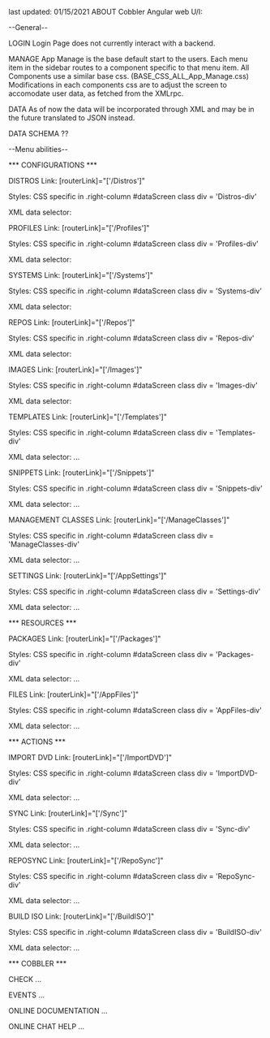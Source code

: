 last updated: 01/15/2021
ABOUT Cobbler Angular web U/I:

--General--

LOGIN
Login Page does not currently interact with a backend. 

MANAGE
App Manage is the base default start to the users. 
Each menu item in the sidebar routes to a component specific to that menu item.
All Components use a similar base css. (BASE_CSS_ALL_App_Manage.css)
Modifications in each components css are to adjust the screen to accomodate user data, as 
fetched from the XMLrpc.

DATA
As of now the data will be incorporated through XML and may be in the future translated to JSON instead.

DATA SCHEMA
??

--Menu abilities--

*** CONFIGURATIONS ***

DISTROS
Link:  [routerLink]="['/Distros']"

Styles:
CSS specific in .right-column  #dataScreen
class div = 'Distros-div'

XML data selector:

PROFILES
Link: [routerLink]="['/Profiles']"

Styles:
CSS specific in .right-column  #dataScreen
class div = 'Profiles-div'

XML data selector:

SYSTEMS
Link: [routerLink]="['/Systems']"

Styles:
CSS specific in .right-column  #dataScreen
class div = 'Systems-div'

XML data selector:

REPOS
Link: [routerLink]="['/Repos']"

Styles:
CSS specific in .right-column  #dataScreen
class div = 'Repos-div'

XML data selector:


IMAGES 
Link: [routerLink]="['/Images']"

Styles:
CSS specific in .right-column  #dataScreen
class div = 'Images-div'

XML data selector:



TEMPLATES
Link: [routerLink]="['/Templates']"

Styles:
CSS specific in .right-column  #dataScreen
class div = 'Templates-div'

XML data selector:
...

SNIPPETS
Link: [routerLink]="['/Snippets']"

Styles:
CSS specific in .right-column  #dataScreen
class div = 'Snippets-div'

XML data selector:
...

MANAGEMENT CLASSES
Link: [routerLink]="['/ManageClasses']"

Styles:
CSS specific in .right-column  #dataScreen
class div = 'ManageClasses-div'

XML data selector:
...

SETTINGS
Link: [routerLink]="['/AppSettings']"

Styles:
CSS specific in .right-column  #dataScreen
class div = 'Settings-div'

XML data selector:
...

*** RESOURCES ***

PACKAGES
Link: [routerLink]="['/Packages']"

Styles:
CSS specific in .right-column  #dataScreen
class div = 'Packages-div'

XML data selector:
...


FILES
Link: [routerLink]="['/AppFiles']"

Styles:
CSS specific in .right-column  #dataScreen
class div = 'AppFiles-div'

XML data selector:
...


*** ACTIONS ***

IMPORT DVD
Link: [routerLink]="['/ImportDVD']"

Styles:
CSS specific in .right-column  #dataScreen
class div = 'ImportDVD-div'

XML data selector:
...


SYNC
Link: [routerLink]="['/Sync']"

Styles:
CSS specific in .right-column  #dataScreen
class div = 'Sync-div'

XML data selector:
...

REPOSYNC
Link: [routerLink]="['/RepoSync']"

Styles:
CSS specific in .right-column  #dataScreen
class div = 'RepoSync-div'

XML data selector:
...

BUILD ISO 
Link: [routerLink]="['/BuildISO']"

Styles:
CSS specific in .right-column  #dataScreen
class div = 'BuildISO-div'

XML data selector:
...

*** COBBLER ***

CHECK
...

EVENTS
...

ONLINE DOCUMENTATION
...

ONLINE CHAT HELP
...




